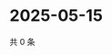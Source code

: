 # 2025-05-15

共 0 条

<!-- BEGIN ZHIHUQUESTIONS -->
<!-- 最后更新时间 Thu May 15 2025 08:53:42 GMT+0800 (China Standard Time) -->

<!-- END ZHIHUQUESTIONS -->
